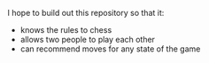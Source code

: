 I hope to build out this repository so that it:
- knows the rules to chess
- allows two people to play each other
- can recommend moves for any state of the game
